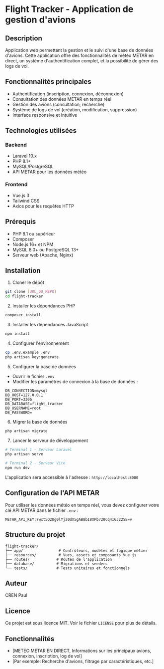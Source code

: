 # Flight Tracker - Application de gestion d'avions

## Description

Application web permettant la gestion et le suivi d'une base de données d'avions. Cette application offre des fonctionnalités de météo METAR en direct, un système d'authentification complet, et la possibilité de gérer des logs de vol.

## Fonctionnalités principales

-   Authentification (inscription, connexion, déconnexion)
-   Consultation des données METAR en temps réel
-   Gestion des avions (consultation, recherche)
-   Système de logs de vol (création, modification, suppression)
-   Interface responsive et intuitive

## Technologies utilisées

### Backend

-   Laravel 10.x
-   PHP 8.1+
-   MySQL/PostgreSQL
-   API METAR pour les données météo

### Frontend

-   Vue.js 3
-   Tailwind CSS
-   Axios pour les requêtes HTTP

## Prérequis

-   PHP 8.1 ou supérieur
-   Composer
-   Node.js 16+ et NPM
-   MySQL 8.0+ ou PostgreSQL 13+
-   Serveur web (Apache, Nginx)

## Installation

1. Cloner le dépôt

```bash
git clone [URL_DU_REPO]
cd flight-tracker
```

2. Installer les dépendances PHP

```bash
composer install
```

3. Installer les dépendances JavaScript

```bash
npm install
```

4. Configurer l'environnement

```bash
cp .env.example .env
php artisan key:generate
```

5. Configurer la base de données

-   Ouvrir le fichier `.env`
-   Modifier les paramètres de connexion à la base de données :

```
DB_CONNECTION=mysql
DB_HOST=127.0.0.1
DB_PORT=3306
DB_DATABASE=flight_tracker
DB_USERNAME=root
DB_PASSWORD=
```

6. Migrer la base de données

```bash
php artisan migrate
```

7. Lancer le serveur de développement

```bash
# Terminal 1 - Serveur Laravel
php artisan serve

# Terminal 2 - Serveur Vite
npm run dev
```

L'application sera accessible à l'adresse : `http://localhost:8000`

## Configuration de l'API METAR

Pour utiliser les données météo en temps réel, vous devez configurer votre clé API METAR dans le fichier `.env` :

```
METAR_API_KEY:7wxt5Q2Ug0lYjz0dX5gAB8bI8XPb720Cq4I6J22SE=v
```

## Structure du projet

```
flight-tracker/
├── app/                # Contrôleurs, modèles et logique métier
├── resources/          # Vues, assets et composants Vue.js
├── routes/            # Routes de l'application
├── database/          # Migrations et seeders
└── tests/             # Tests unitaires et fonctionnels
```

## Auteur

CREN Paul

## Licence

Ce projet est sous licence MIT. Voir le fichier `LICENSE` pour plus de détails.

## Fonctionnalités

-   [METEO METAR EN DIRECT, Informations sur les principaux avions, connexion, inscription, log de vol]
-   [Par exemple: Recherche d'avions, filtrage par caractéristiques, etc.]

